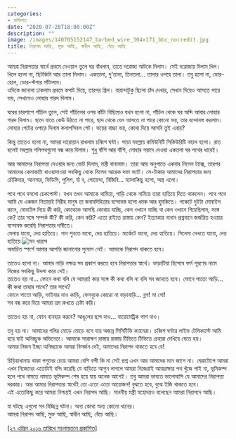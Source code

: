 ```yaml
---
categories:
- ব্যক্তিগত
date: "2020-07-28T18:00:00Z"
description: ""
image: /images/140705152147_barbed_wire_304x171_bbc_nocredit.jpg
title: নিরাপদ আছি, মুক্ত আছি, স্বাধীন আছি, বেঁচে আছি
---
```

আমরা নিরাপত্তার স্বার্থে প্রথমে দেওয়াল তুলে ঘর বাঁধলাম, তাতে দরোজা আটকে দিলাম। সেই দরোজায় দিলাম খিল। খিলে হলো না, ছিটকিনি আর তালা দিলাম। একতালা, দু’তালা, তিনতলা... তালার ওপরে তালা। তবু হলো না, ডোর-হোল, ডোর-স্টপার সাঁটালাম।  
ওদিকে জানালা ঢাকলাম প্রথমে কপাট দিয়ে, তারপর গ্রিল। বারান্দাটুকু ছিলো চাঁদ দেখার, সেখান দিয়েও আসতে পারে ভয়, সেখানেও লোহার গারদ দিলাম।

ঘরের চারপাশে পাঁচিল তুলে, সেই পাঁচিলের ওপর কাঁটা বিছিয়েও যখন হলো না, পাঁচিল থেকে ঘর অব্দি আবার লোহার গারদ দিলাম। ছাদে যাতে কেউ উঠতে না পারে, ছাদ থেকে যেন আসতে না পারে কোনো ভয়, তার বন্দোবস্ত করলাম। লোহার গেটের ওপারে দিলাম কলাপসিবল গেট। ভয়ের বাচ্চা ভয়, কোথা দিয়ে আসবি তুই এবার?

কিন্তু তাতেও হলো না, আমরা দারোয়ান রাখলাম চব্বিশ ঘন্টা। পাড়া মহল্লায় কমিউনিটি সিকিউরিটি বহাল হলো। রাত হলেই মহল্লার গলিপথগুলো বন্ধ করে দিলাম। শুধু বাঁশি আর বাঁশি, লোহার গরাদে দেওয়া একতলা ঘর পথের ধারেই।

আর আমাদের নিরাপত্তা দেওয়ার জন্য ভোট দিলাম, মন্ত্রী বানালাম। তারা আয় অনুপাতে একবার নিলেন ট্যাক্স, তারপর আমাদের কেনাকাটা খাওয়াদাওয়া সবকিছু থেকে নিলেন আরেক দফা ভ্যাট। সে-টাকায় আমাদের নিরাপত্তার জন্য চৌকিদার, আনসার, ভিডিপি, পুলিশ, র্যা ব, গোয়েন্দা, বিজিবি... ম্যালাকিছু হলো, অস্ত্র এলো।

পথে পথে বসলো চেকপোস্ট। যখন তখন আমাকে থামিয়ে, গাড়ি থেকে নামিয়ে তারা হাতিয়ে দিতে থাকলেন। পথে পথে আমি যে একজন নিতান্তই নিরীহ মানুষ তা জবাবদিহিতার বন্দোবস্ত হলো ধমক আর হুমকিতে। পকেটে দুইটা মোবাইল ক্যান, মোবাইল দিয়ে কী করি, কোত্থেকে আসছি কোথায় যাচ্ছি, কেন ওখানে যাচ্ছি বা কেন ওখানে গিয়েছিলাম, সঙ্গে কে? তার সঙ্গে সম্পর্ক কী? কী করি, কেন করি? এতো রাইতে রাস্তায় কেন? ইত্যাকার নানান প্রশ্নবানে জর্জরিত হওয়ার বন্দোবস্ত করেছি নিরাপত্তার দাবীতে।  
মেলায় যাবো, দেয় হাতিয়ে। গান শুনতে যাবো, দেয় হাতিয়ে। মার্কেটে যাবো, দেয় হাতিয়ে। সিনেমা দেখতে যাবো, দেয় হাতিয়ে ![মন খারাপ](http://www.sachalayatan.com/files/smileys/2.gif "মন খারাপ")  
অযাচিত স্পর্শে আমার আপত্তি জানানোর সুযোগ নেই। আমাকে নিরাপদ থাকতে হবে।

তাতেও হলো না। আমার নাড়ি নক্ষত্র সব প্রকাশ করতে হবে নিরাপত্তার স্বার্থে। ভাড়াটিয়া হিসেবে ফর্ম পূরণের নামে নিজের সবকিছু উদলা করে দেই।  
তাতেও হয় না... ফোনে কথা বলি যে আমরা! কার সঙ্গে কী কথা বলি না বলি সব জানতে হবে। ফোনে পাতো আড়ি... কী কথা তাহার সাথে? তার সাথে?  
ফোনে পাতো আড়ি, ভাইবার নাও কাড়ি, ফেসবুকে কোরো না বাড়াবাড়ি... ব্লগ! মা গো!  
সব বন্ধ করে দিয়ে আমরা ভ্রম রুখতে চেষ্টা করি।

তাতেও হয় না, ফোন ব্যবহার করবে? আঙুলের ছাপ দাও... বায়োমেট্রিক পাশ দাও।

তবু হয় না। আমাদের গলির মোড়ে মোড়ে বসে যায় অজস্র সিসিটিভি ক্যামেরা। চব্বিশ ঘন্টার লাইভ টেলিকাস্টে আমি হয়ে যাই অনিচ্ছুক অভিনেতা। আমাকে সারাক্ষণ রাস্তায় রাস্তায় টিভিতে টিভিতে চেহারা দেখিয়ে যেতে হয়।  
আমার নিজস্ব ইচ্ছা অনিচ্ছাকে আমরা বিসর্জন দেই, আমাদের নিরাপদ থাকতে হবে যে!

চিড়িয়াখানায় থাকা পশুদের চেয়ে আমরা বেশি বন্দী কি না সেই প্রশ্ন এখন আর আমাদের মনে জাগে না। ঘেরাটোপে আমরা এখন নিজেদের এতোটাই বন্দি করেছি যে বাড়িতে আগুন লাগলে আমরা নিজেরাই আত্মরক্ষার পথ খুঁজে পাই না, ভূমিকম্প হলে পথে নামতে নামতে ভূমিকম্প শেষ হয়ে যায় অনেক আগেই। তবু আমরা ভাবতে ভালোবাসি যে আমাদের নিরাপত্তা দরকার। আর আমার নিরাপত্তার স্বার্থেই তো এতো এতো আয়োজন! বুঝতে হবে, বুঝে ইজি থাকতে হবে।  
এই এতোকিছু করে আমরা নিশ্চয়ই এখন নিরাপদ আছি। মাননীয় মন্ত্রী মহোদয়ও বলেছেন আমরা নিরাপদে আছি।

যা ঘটছে এগুলো সব বিচ্ছিন্ন ঘটনা। অন্য কোথা অন্য কোনো খানের।  
আমরা নিরাপদ আছি, মুক্ত আছি, স্বাধীন আছি, বেঁচে আছি।

[\[২৭ এপ্রিল ২০১৬ তারিখে সচলায়তনে প্রকাশিত\]](http://www.sachalayatan.com/nazrul_islam/55834)
